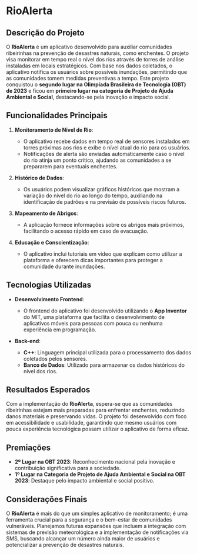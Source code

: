 # RioAlerta

## Descrição do Projeto
O **RioAlerta** é um aplicativo desenvolvido para auxiliar comunidades ribeirinhas na prevenção de desastres naturais, como enchentes. O projeto visa monitorar em tempo real o nível dos rios através de torres de análise instaladas em locais estratégicos. Com base nos dados coletados, o aplicativo notifica os usuários sobre possíveis inundações, permitindo que as comunidades tomem medidas preventivas a tempo. Este projeto conquistou o **segundo lugar na Olimpíada Brasileira de Tecnologia (OBT) de 2023** e ficou em **primeiro lugar na categoria de Projeto de Ajuda Ambiental e Social**, destacando-se pela inovação e impacto social.

## Funcionalidades Principais

1. **Monitoramento de Nível de Rio**:
   - O aplicativo recebe dados em tempo real de sensores instalados em torres próximas aos rios e exibe o nível atual do rio para os usuários.
   - Notificações de alerta são enviadas automaticamente caso o nível do rio atinja um ponto crítico, ajudando as comunidades a se prepararem para eventuais enchentes.

2. **Histórico de Dados**:
   - Os usuários podem visualizar gráficos históricos que mostram a variação do nível do rio ao longo do tempo, auxiliando na identificação de padrões e na previsão de possíveis riscos futuros.

3. **Mapeamento de Abrigos**:
   - A aplicação fornece informações sobre os abrigos mais próximos, facilitando o acesso rápido em caso de evacuação.

4. **Educação e Conscientização**:
   - O aplicativo inclui tutoriais em vídeo que explicam como utilizar a plataforma e oferecem dicas importantes para proteger a comunidade durante inundações.

## Tecnologias Utilizadas

- **Desenvolvimento Frontend**:
  - O frontend do aplicativo foi desenvolvido utilizando o **App Inventor** do MIT, uma plataforma que facilita o desenvolvimento de aplicativos móveis para pessoas com pouca ou nenhuma experiência em programação.

- **Back-end**:
  - **C++**: Linguagem principal utilizada para o processamento dos dados coletados pelos sensores.
  - **Banco de Dados**: Utilizado para armazenar os dados históricos do nível dos rios.

## Resultados Esperados

Com a implementação do **RioAlerta**, espera-se que as comunidades ribeirinhas estejam mais preparadas para enfrentar enchentes, reduzindo danos materiais e preservando vidas. O projeto foi desenvolvido com foco em acessibilidade e usabilidade, garantindo que mesmo usuários com pouca experiência tecnológica possam utilizar o aplicativo de forma eficaz.

## Premiações

- **2º Lugar na OBT 2023**: Reconhecimento nacional pela inovação e contribuição significativa para a sociedade.
- **1º Lugar na Categoria de Projeto de Ajuda Ambiental e Social na OBT 2023**: Destaque pelo impacto ambiental e social positivo.

## Considerações Finais

O **RioAlerta** é mais do que um simples aplicativo de monitoramento; é uma ferramenta crucial para a segurança e o bem-estar de comunidades vulneráveis. Planejamos futuras expansões que incluem a integração com sistemas de previsão meteorológica e a implementação de notificações via SMS, buscando alcançar um número ainda maior de usuários e potencializar a prevenção de desastres naturais.
